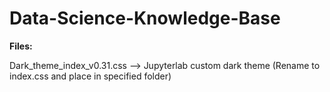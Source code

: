 # Data-Science-Knowledge-Base

<b>Files:</b>

Dark_theme_index_v0.31.css --> Jupyterlab custom dark theme (Rename to index.css and place in specified folder)
